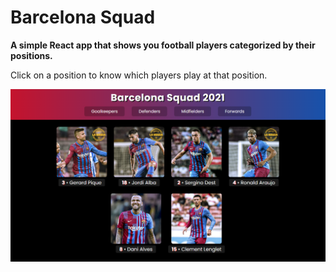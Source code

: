 # Barcelona Squad
**A simple React app that shows you football players categorized by their positions.**

Click on a position to know which players play at that position.

![website](./Images/website.png)